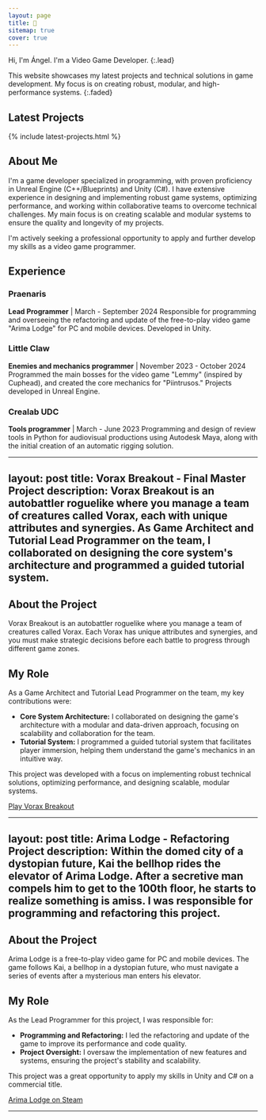 ```yaml
---
layout: page
title: 👋
sitemap: true
cover: true
---
```


Hi, I'm Ángel. I'm a Video Game Developer.
{:.lead}

This website showcases my latest projects and technical solutions in game development. My focus is on creating robust, modular, and high-performance systems.
{:.faded}

## Latest Projects

{% include latest-projects.html %}

## About Me

I'm a game developer specialized in programming, with proven proficiency in Unreal Engine (C++/Blueprints) and Unity (C#). I have extensive experience in designing and implementing robust game systems, optimizing performance, and working within collaborative teams to overcome technical challenges. My main focus is on creating scalable and modular systems to ensure the quality and longevity of my projects.

I'm actively seeking a professional opportunity to apply and further develop my skills as a video game programmer.

## Experience

### Praenaris
**Lead Programmer** | March - September 2024
Responsible for programming and overseeing the refactoring and update of the free-to-play video game "Arima Lodge" for PC and mobile devices. Developed in Unity.

### Little Claw
**Enemies and mechanics programmer** | November 2023 - October 2024
Programmed the main bosses for the video game "Lemmy" (inspired by Cuphead), and created the core mechanics for "Piintrusos." Projects developed in Unreal Engine.

### Crealab UDC
**Tools programmer** | March - June 2023
Programming and design of review tools in Python for audiovisual productions using Autodesk Maya, along with the initial creation of an automatic rigging solution.

---
layout: post
title: Vorax Breakout - Final Master Project
description: Vorax Breakout is an autobattler roguelike where you manage a team of creatures called Vorax, each with unique attributes and synergies. As Game Architect and Tutorial Lead Programmer on the team, I collaborated on designing the core system's architecture and programmed a guided tutorial system.
---

## About the Project

Vorax Breakout is an autobattler roguelike where you manage a team of creatures called Vorax. Each Vorax has unique attributes and synergies, and you must make strategic decisions before each battle to progress through different game zones.

## My Role

As a Game Architect and Tutorial Lead Programmer on the team, my key contributions were:
- **Core System Architecture:** I collaborated on designing the game's architecture with a modular and data-driven approach, focusing on scalability and collaboration for the team.
- **Tutorial System:** I programmed a guided tutorial system that facilitates player immersion, helping them understand the game's mechanics in an intuitive way.

This project was developed with a focus on implementing robust technical solutions, optimizing performance, and designing scalable, modular systems.

<a href="https://eva-qube.itch.io/vorax-breakout" class="button">Play Vorax Breakout</a>

---
layout: post
title: Arima Lodge - Refactoring Project
description: Within the domed city of a dystopian future, Kai the bellhop rides the elevator of Arima Lodge. After a secretive man compels him to get to the 100th floor, he starts to realize something is amiss. I was responsible for programming and refactoring this project.
---

## About the Project

Arima Lodge is a free-to-play video game for PC and mobile devices. The game follows Kai, a bellhop in a dystopian future, who must navigate a series of events after a mysterious man enters his elevator.

## My Role

As the Lead Programmer for this project, I was responsible for:
- **Programming and Refactoring:** I led the refactoring and update of the game to improve its performance and code quality.
- **Project Oversight:** I oversaw the implementation of new features and systems, ensuring the project's stability and scalability.

This project was a great opportunity to apply my skills in Unity and C# on a commercial title.

<a href="https://store.steampowered.com/app/1880470/Arima_Lodge/" class="button">Arima Lodge on Steam</a>

---